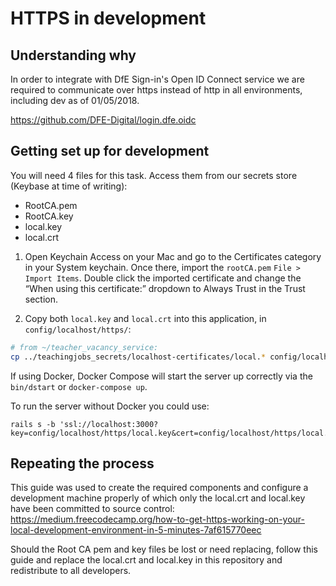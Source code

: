 # HTTPS in development

## Understanding why
In order to integrate with DfE Sign-in's Open ID Connect service we are required to communicate over https instead of http in all environments, including dev as of 01/05/2018.

https://github.com/DFE-Digital/login.dfe.oidc

## Getting set up for development

You will need 4 files for this task. Access them from our secrets store (Keybase at time of writing):

- RootCA.pem
- RootCA.key
- local.key
- local.crt

1. Open Keychain Access on your Mac and go to the Certificates category in your System keychain. Once there, import the `rootCA.pem`  `File > Import Items`. Double click the imported certificate and change the “When using this certificate:” dropdown to Always Trust in the Trust section.

2. Copy both `local.key` and `local.crt` into this application, in `config/localhost/https/`:

```bash
# from ~/teacher_vacancy_service:
cp ../teachingjobs_secrets/localhost-certificates/local.* config/localhost/https/
```

If using Docker, Docker Compose will start the server up correctly via the `bin/dstart` or `docker-compose up`.

To run the server without Docker you could use:

```
rails s -b 'ssl://localhost:3000?key=config/localhost/https/local.key&cert=config/localhost/https/local.crt'
```

## Repeating the process
This guide was used to create the required components and configure a development machine properly of which only the local.crt and local.key have been committed to source control: https://medium.freecodecamp.org/how-to-get-https-working-on-your-local-development-environment-in-5-minutes-7af615770eec

Should the Root CA pem and key files be lost or need replacing, follow this guide and replace the local.crt and local.key in this repository and redistribute to all developers.

